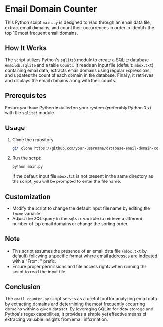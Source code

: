 # Email Domain Counter

This Python script `main.py` is designed to read through an email data file, extract email domains, and count their occurrences in order to identify the top 10 most frequent email domains.

## How It Works

The script utilizes Python's `sqlite3` module to create a SQLite database `emaildb.sqlite` and a table `Counts`. It reads an input file (default: `mbox.txt`) containing email data, extracts email domains using regular expressions, and updates the count of each domain in the database. Finally, it retrieves and displays the email domains along with their counts.

## Prerequisites

Ensure you have Python installed on your system (preferably Python 3.x) with the `sqlite3` module.

## Usage

1. Clone the repository:

   ```bash
   git clone https://github.com/your-username/database-email-domain-counter.git
   ```

2. Run the script:

   ```bash
   python main.py
   ```

   If the default input file `mbox.txt` is not present in the same directory as the script, you will be prompted to enter the file name.

## Customization

- Modify the script to change the default input file name by editing the `fname` variable.
- Adjust the SQL query in the `sqlstr` variable to retrieve a different number of top email domains or change the sorting order.

## Note

- This script assumes the presence of an email data file (`mbox.txt` by default) following a specific format where email addresses are indicated with a "From: " prefix.
- Ensure proper permissions and file access rights when running the script to read the input file.


## Conclusion

The `email_counter.py` script serves as a useful tool for analyzing email data by extracting domains and determining the most frequently occurring domains within a given dataset. By leveraging SQLite for data storage and Python's regex capabilities, it provides a simple yet effective means of extracting valuable insights from email information.
